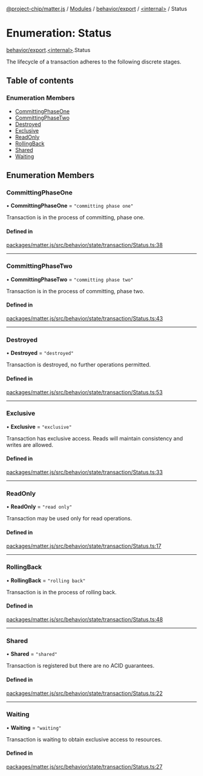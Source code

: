 [@project-chip/matter.js](../README.md) / [Modules](../modules.md) / [behavior/export](../modules/behavior_export.md) / [\<internal\>](../modules/behavior_export._internal_.md) / Status

# Enumeration: Status

[behavior/export](../modules/behavior_export.md).[\<internal\>](../modules/behavior_export._internal_.md).Status

The lifecycle of a transaction adheres to the following discrete stages.

## Table of contents

### Enumeration Members

- [CommittingPhaseOne](behavior_export._internal_.Status-1.md#committingphaseone)
- [CommittingPhaseTwo](behavior_export._internal_.Status-1.md#committingphasetwo)
- [Destroyed](behavior_export._internal_.Status-1.md#destroyed)
- [Exclusive](behavior_export._internal_.Status-1.md#exclusive)
- [ReadOnly](behavior_export._internal_.Status-1.md#readonly)
- [RollingBack](behavior_export._internal_.Status-1.md#rollingback)
- [Shared](behavior_export._internal_.Status-1.md#shared)
- [Waiting](behavior_export._internal_.Status-1.md#waiting)

## Enumeration Members

### CommittingPhaseOne

• **CommittingPhaseOne** = ``"committing phase one"``

Transaction is in the process of committing, phase one.

#### Defined in

[packages/matter.js/src/behavior/state/transaction/Status.ts:38](https://github.com/project-chip/matter.js/blob/6d3b6a5d957d88a9231d6ecab4bb41f8133112be/packages/matter.js/src/behavior/state/transaction/Status.ts#L38)

___

### CommittingPhaseTwo

• **CommittingPhaseTwo** = ``"committing phase two"``

Transaction is in the process of committing, phase two.

#### Defined in

[packages/matter.js/src/behavior/state/transaction/Status.ts:43](https://github.com/project-chip/matter.js/blob/6d3b6a5d957d88a9231d6ecab4bb41f8133112be/packages/matter.js/src/behavior/state/transaction/Status.ts#L43)

___

### Destroyed

• **Destroyed** = ``"destroyed"``

Transaction is destroyed, no further operations permitted.

#### Defined in

[packages/matter.js/src/behavior/state/transaction/Status.ts:53](https://github.com/project-chip/matter.js/blob/6d3b6a5d957d88a9231d6ecab4bb41f8133112be/packages/matter.js/src/behavior/state/transaction/Status.ts#L53)

___

### Exclusive

• **Exclusive** = ``"exclusive"``

Transaction has exclusive access.  Reads will maintain consistency
and writes are allowed.

#### Defined in

[packages/matter.js/src/behavior/state/transaction/Status.ts:33](https://github.com/project-chip/matter.js/blob/6d3b6a5d957d88a9231d6ecab4bb41f8133112be/packages/matter.js/src/behavior/state/transaction/Status.ts#L33)

___

### ReadOnly

• **ReadOnly** = ``"read only"``

Transaction may be used only for read operations.

#### Defined in

[packages/matter.js/src/behavior/state/transaction/Status.ts:17](https://github.com/project-chip/matter.js/blob/6d3b6a5d957d88a9231d6ecab4bb41f8133112be/packages/matter.js/src/behavior/state/transaction/Status.ts#L17)

___

### RollingBack

• **RollingBack** = ``"rolling back"``

Transaction is in the process of rolling back.

#### Defined in

[packages/matter.js/src/behavior/state/transaction/Status.ts:48](https://github.com/project-chip/matter.js/blob/6d3b6a5d957d88a9231d6ecab4bb41f8133112be/packages/matter.js/src/behavior/state/transaction/Status.ts#L48)

___

### Shared

• **Shared** = ``"shared"``

Transaction is registered but there are no ACID guarantees.

#### Defined in

[packages/matter.js/src/behavior/state/transaction/Status.ts:22](https://github.com/project-chip/matter.js/blob/6d3b6a5d957d88a9231d6ecab4bb41f8133112be/packages/matter.js/src/behavior/state/transaction/Status.ts#L22)

___

### Waiting

• **Waiting** = ``"waiting"``

Transaction is waiting to obtain exclusive access to resources.

#### Defined in

[packages/matter.js/src/behavior/state/transaction/Status.ts:27](https://github.com/project-chip/matter.js/blob/6d3b6a5d957d88a9231d6ecab4bb41f8133112be/packages/matter.js/src/behavior/state/transaction/Status.ts#L27)
